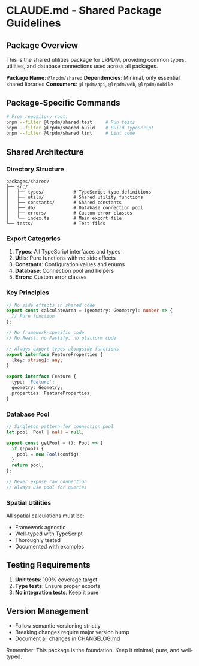 # CLAUDE.md - Shared Package Guidelines

## Package Overview

This is the shared utilities package for LRPDM, providing common types, utilities, and database connections used across all packages.

**Package Name**: `@lrpdm/shared`
**Dependencies**: Minimal, only essential shared libraries
**Consumers**: `@lrpdm/api`, `@lrpdm/web`, `@lrpdm/mobile`

## Package-Specific Commands

```bash
# From repository root:
pnpm --filter @lrpdm/shared test     # Run tests
pnpm --filter @lrpdm/shared build    # Build TypeScript
pnpm --filter @lrpdm/shared lint     # Lint code
```

## Shared Architecture

### Directory Structure
```
packages/shared/
├── src/
│   ├── types/           # TypeScript type definitions
│   ├── utils/           # Shared utility functions
│   ├── constants/       # Shared constants
│   ├── db/              # Database connection pool
│   ├── errors/          # Custom error classes
│   └── index.ts         # Main export file
└── tests/               # Test files
```

### Export Categories

1. **Types**: All TypeScript interfaces and types
2. **Utils**: Pure functions with no side effects
3. **Constants**: Configuration values and enums
4. **Database**: Connection pool and helpers
5. **Errors**: Custom error classes

### Key Principles

```typescript
// No side effects in shared code
export const calculateArea = (geometry: Geometry): number => {
  // Pure function
};

// No framework-specific code
// No React, no Fastify, no platform code

// Always export types alongside functions
export interface FeatureProperties {
  [key: string]: any;
}

export interface Feature {
  type: 'Feature';
  geometry: Geometry;
  properties: FeatureProperties;
}
```

### Database Pool

```typescript
// Singleton pattern for connection pool
let pool: Pool | null = null;

export const getPool = (): Pool => {
  if (!pool) {
    pool = new Pool(config);
  }
  return pool;
};

// Never expose raw connection
// Always use pool for queries
```

### Spatial Utilities

All spatial calculations must be:
- Framework agnostic
- Well-typed with TypeScript
- Thoroughly tested
- Documented with examples

## Testing Requirements

1. **Unit tests**: 100% coverage target
2. **Type tests**: Ensure proper exports
3. **No integration tests**: Keep it pure

## Version Management

- Follow semantic versioning strictly
- Breaking changes require major version bump
- Document all changes in CHANGELOG.md

Remember: This package is the foundation. Keep it minimal, pure, and well-typed.